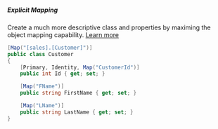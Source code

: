 <h5 class="center code-title">Explicit Mapping</h5>

Create a much more descriptive class and properties by maximing the object mapping capability. [Learn more](/feature/classmapping)

```csharp
[Map("[sales].[Customer]")]
public class Customer
{
    [Primary, Identity, Map("CustomerId")]
    public int Id { get; set; }

    [Map("FName")]
    public string FirstName { get; set; }

    [Map("LName")]
    public string LastName { get; set; }
}
```